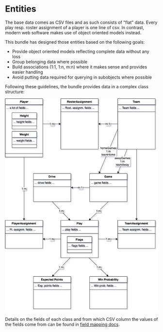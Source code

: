 Entities
========

The base data comes as CSV files and as such consists of "flat" data. 
Every play resp. roster assignment of a player is one line of csv.
In contrast, modern web software makes use of object oriented models instead.

This bundle has designed those entities based on the following goals:

* Provide object oriented models reflecting complete data without any loss
* Group belonging data where possible
* Build associations (1:1, 1:n, m:n) where it makes sense and provides easier handling
* Avoid putting data required for querying in subobjects where possible

Following these guidelines, the bundle provides data in a complex class structure:

![Class diagram](class_diagram_rosters.png)

Details on the fields of each class and from which CSV column the values of the fields come from can be found in [field mapping docs](field_mapping.md).
